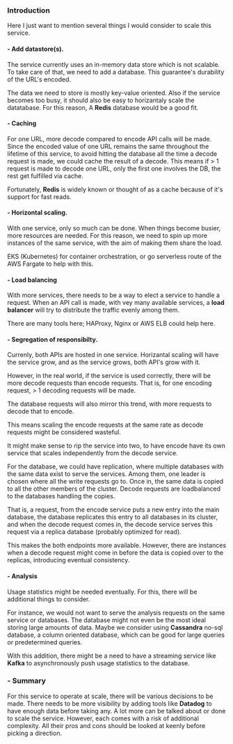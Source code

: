 ### Introduction
Here I just want to mention several things I would consider to scale this service.

#### - Add datastore(s).
The service currently uses an in-memory data store which is not scalable. To take care of that, we need to add a database. This guarantee's durability of the URL's encoded.

The data we need to store is mostly key-value oriented. Also if the service becomes too busy, it should also be easy to horizantaly scale the datatabase. For this reason, A **Redis** database would be a good fit.

#### - Caching

For one URL, more decode compared to encode API calls will be made. Since the encoded value of one URL remains the same throughout the lifetime of this service, to avoid hitting the database all the time a decode request is made, we could cache the result of a decode. This means if > 1 request is made to decode one URL, only the first one involves the DB, the rest get fulfilled via cache.

Fortunately, **Redis** is widely known or thought of as a cache because of it's support for fast reads. 

#### - Horizontal scaling.

With one service, only so much can be done. When things become busier, more resources are needed.
For this reason, we need to spin up more instances of the same service, with the aim of making them share the load.

EKS (Kubernetes) for container orchestration, or go serverless route of the AWS Fargate to help with this.


#### - Load balancing

With more services, there needs to be a way to elect a service to handle a request. When an API call is made, with vey many available services, a **load balancer** will try to distribute the traffic evenly among them.

There are many tools here; HAProxy, Nginx or AWS ELB could help here. 

#### - Segregation of responsibilty.

Currenly, both APIs are hosted in one service. Horizantal scaling will have the service grow, and as the service grows, both API's grow with it.

However, in the real world, if the service is used correctly, there will be more decode requests than encode requests. That is, for one encoding request, > 1 decoding requests will be made.

The database requests will also mirror this trend, with more requests to decode that to encode.

This means scaling the encode requests at the same rate as decode requests might be considered wasteful.

It might make sense to rip the service into two, to have encode have its own service that scales independently from the decode service.

For the database, we could have replication, where multiple databases with the same data exist to serve the services. Among them, one leader is chosen where all the write requests go to. Once in, the same data is copied to all the other members of the cluster. Decode requests are loadbalanced to the databases handling the copies.

That is, a request, from the encode service puts a new entry into the main database, the database replicates this entry to all databases in its cluster, and when the decode request comes in, the decode service serves this request via a replica database (probably optimized for read).

This makes the both endpoints more available. However, there are instances when a decode request might come in before the data is copied over to the replicas, introducing eventual consistency.

#### - Analysis

Usage statistics might be needed eventually. For this, there will be additional things to consider.

For instance, we would not want to serve the analysis requests on the same service or databases. The database might not even be the most ideal storing large amounts of data. Maybe we consider using **Cassandra** no-sql database, a column oriented database, which can be good for large queries or predetermined queries.

With this addition, there might be a need to have a streaming service like **Kafka** to asynchronously push usage statistics to the database.

### - Summary
For this service to operate at scale, there will be various decisions to be made. There needs to be more visibility by adding tools like **Datadog** to have enough data before taking any. 
A lot more can be talked about or done to scale the service. However, each comes with a risk of additional complexity. All their pros and cons should be looked at keenly before picking a direction.